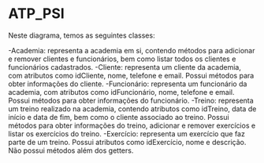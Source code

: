 # ATP_PSI

Neste diagrama, temos as seguintes classes:

-Academia: representa a academia em si, contendo métodos para adicionar e remover clientes e funcionários, bem como listar todos os clientes e funcionários cadastrados.
-Cliente: representa um cliente da academia, com atributos como idCliente, nome, telefone e email. Possui métodos para obter informações do cliente.
-Funcionário: representa um funcionário da academia, com atributos como idFuncionário, nome, telefone e email. Possui métodos para obter informações do funcionário.
-Treino: representa um treino realizado na academia, contendo atributos como idTreino, data de início e data de fim, bem como o cliente associado ao treino. Possui métodos para obter informações do treino, adicionar e remover exercícios e listar os exercícios do treino.
-Exercício: representa um exercício que faz parte de um treino. Possui atributos como idExercício, nome e descrição. Não possui métodos além dos getters.

